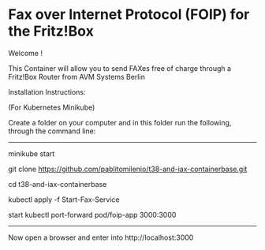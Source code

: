 # Fax over Internet Protocol (FOIP) for the Fritz!Box

Welcome !

This Container will allow you to send FAXes free of charge through a Fritz!Box Router
from AVM Systems Berlin

Installation Instructions:

(For Kubernetes Minikube)

Create a folder on your computer and in this folder run the following, through the command line:

----

minikube start

git clone https://github.com/pablitomilenio/t38-and-iax-containerbase.git

cd t38-and-iax-containerbase

kubectl apply -f Start-Fax-Service

start kubectl port-forward pod/foip-app 3000:3000

----

Now open a browser and enter into http://localhost:3000

